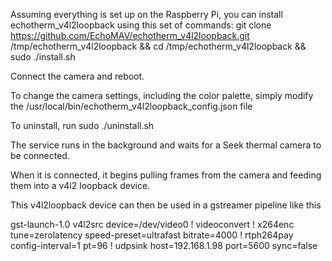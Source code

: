 Assuming everything is set up on the Raspberry Pi, you can install echotherm_v4l2loopback using this set of commands:
git clone https://github.com/EchoMAV/echotherm_v4l2loopback.git /tmp/echotherm_v4l2loopback && cd /tmp/echotherm_v4l2loopback && sudo ./install.sh

Connect the camera and reboot.

To change the camera settings, including the color palette, simply modify the /usr/local/bin/echotherm_v4l2loopback_config.json file 

To uninstall, run sudo ./uninstall.sh


The service runs in the background and waits for a Seek thermal camera to be connected.

When it is connected, it begins pulling frames from the camera and feeding them into a v4l2 loopback device.

This v4l2loopback device can then be used in a gstreamer pipeline like this


gst-launch-1.0 v4l2src device=/dev/video0 ! videoconvert ! x264enc tune=zerolatency speed-preset=ultrafast bitrate=4000 ! rtph264pay config-interval=1 pt=96 ! udpsink host=192.168.1.98 port=5600 sync=false


